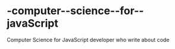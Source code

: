 # -computer--science--for--javaScript
 Computer Science for JavaScript developer who write about code
